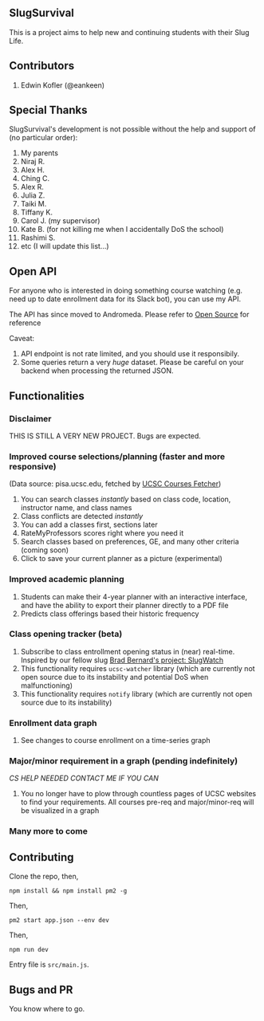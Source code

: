 ## SlugSurvival

This is a project aims to help new and continuing students with their Slug Life.

## Contributors

1. Edwin Kofler (@eankeen)

## Special Thanks

SlugSurvival's development is not possible without the help and support of (no particular order):

1. My parents
2. Niraj R.
3. Alex H.
4. Ching C.
5. Alex R.
6. Julia Z.
7. Taiki M.
8. Tiffany K.
9. Carol J. (my supervisor)
10. Kate B. (for not killing me when I accidentally DoS the school)
11. Rashimi S.
12. etc (I will update this list...)

## Open API

For anyone who is interested in doing something course watching (e.g. need up to date enrollment data for its Slack bot), you can use my API.

The API has since moved to Andromeda. Please refer to [Open Source](https://slugsurvival.com/explain/opensource) for reference

Caveat:

1. API endpoint is not rate limited, and you should use it responsibily.
2. Some queries return a very *huge* dataset. Please be careful on your backend when processing the returned JSON.

## Functionalities

### Disclaimer

THIS IS STILL A VERY NEW PROJECT. Bugs are expected.

### Improved course selections/planning (faster and more responsive)

(Data source: pisa.ucsc.edu, fetched by [UCSC Courses Fetcher](https://github.com/zllovesuki/ucsc))

1. You can search classes *instantly* based on class code, location, instructor name, and class names
2. Class conflicts are detected *instantly*
3. You can add a classes first, sections later
4. RateMyProfessors scores right where you need it
5. Search classes based on preferences, GE, and many other criteria (coming soon)
6. Click to save your current planner as a picture (experimental)

### Improved academic planning

1. Students can make their 4-year planner with an interactive interface, and have the ability to export their planner directly to a PDF file
2. Predicts class offerings based their historic frequency

### Class opening tracker (beta)

1. Subscribe to class entrollment opening status in (near) real-time. Inspired by our fellow slug [Brad Bernard's project: SlugWatch](https://slugwatch.com)
2. This functionality requires `ucsc-watcher` library (which are currently not open source due to its instability and potential DoS when malfunctioning)
3. This functionality requires `notify` library (which are currently not open source due to its instability)

### Enrollment data graph

1. See changes to course enrollment on a time-series graph

### Major/minor requirement in a graph (pending indefinitely)

*CS HELP NEEDED CONTACT ME IF YOU CAN*

1. You no longer have to plow through countless pages of UCSC websites to find your requirements. All courses pre-req and major/minor-req will be visualized in a graph

### Many more to come

## Contributing

Clone the repo, then,
```
npm install && npm install pm2 -g
```

Then,
```
pm2 start app.json --env dev
```

Then,
```
npm run dev
```

Entry file is `src/main.js`.

## Bugs and PR

You know where to go.

